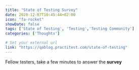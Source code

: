 ```yaml
---
title: "State of Testing Survey"
date: 2020-12-07T10:45:44+02:00
icon: "fa-rocket"
showDate: false
tags: ['State of Testing', 'Testing','Testing Community']
categories: ['Thoughts']

# Set your external url
link: "https://qablog.practitest.com/state-of-testing"
---
```

Fellow testers, take a few minutes to answer the __survey__